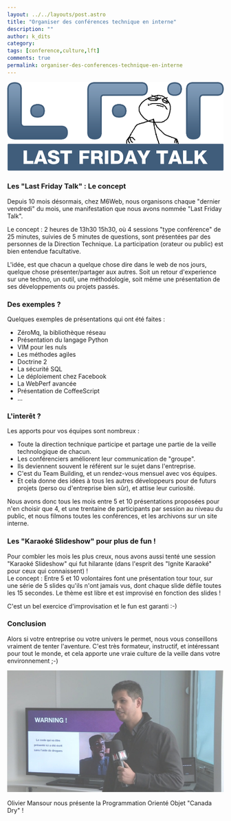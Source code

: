 ```yaml
---
layout: ../../layouts/post.astro
title: "Organiser des conférences technique en interne"
description: ""
author: k_dits 
category: 
tags: [conference,culture,lft]
comments: true  
permalink: organiser-des-conferences-technique-en-interne
---
```


![Organiser des conférences technique en interne](/images/posts/imgob/0-00-30-83-201212-ob_0b12e60631696ffc6a43352705db6566_lft.png)



### Les "Last Friday Talk" : Le concept

Depuis 10 mois désormais, chez M6Web, nous organisons chaque "dernier vendredi" du mois, une manifestation que nous avons nommée "Last Friday Talk".

Le concept : 2 heures de 13h30 15h30, où 4 sessions "type conférence" de 25 minutes, suivies de 5 minutes de questions, sont présentées par des personnes de la Direction Technique. La participation (orateur ou public) est bien entendue facultative.

L'idée, est que chacun a quelque chose dire dans le web de nos jours, quelque chose présenter/partager aux autres. Soit un retour d'experience sur une techno, un outil, une méthodologie, soit même une présentation de ses développements ou projets passés.



### Des exemples ?

Quelques exemples de présentations qui ont été faites :

- ZéroMq, la bibliothèque réseau
- Présentation du langage Python
- VIM pour les nuls
- Les méthodes agiles
- Doctrine 2
- La sécurité SQL
- Le déploiement chez Facebook
- La WebPerf avancée
- Présentation de CoffeeScript
- ...



### L'interêt ?

Les apports pour vos équipes sont nombreux :

- Toute la direction technique participe et partage une partie de la veille technologique de chacun.
- Les conférenciers améliorent leur communication de "groupe".
- Ils deviennent souvent le référent sur le sujet dans l'entreprise.
- C'est du Team Building, et un rendez-vous mensuel avec vos équipes.
- Et cela donne des idées à tous les autres développeurs pour de futurs projets (perso ou d'entreprise bien sûr), et attise leur curiosité.

Nous avons donc tous les mois entre 5 et 10 présentations proposées pour n'en choisir que 4, et une trentaine de participants par session au niveau du public, et nous filmons toutes les conférences, et les archivons sur un site interne.



### Les "Karaoké Slideshow" pour plus de fun !

Pour combler les mois les plus creux, nous avons aussi tenté une session "Karaoké Slideshow" qui fut hilarante (dans l'esprit des "Ignite Karaoké" pour ceux qui connaissent) !   
 Le concept : Entre 5 et 10 volontaires font une présentation tour tour, sur une série de 5 slides qu'ils n'ont jamais vus, dont chaque slide défile toutes les 15 secondes. Le thème est libre et est improvisé en fonction des slides !

C'est un bel exercice d'improvisation et le fun est garanti :-)



### Conclusion

Alors si votre entreprise ou votre univers le permet, nous vous conseillons vraiment de tenter l'aventure. C'est très formateur, instructif, et intéressant pour tout le monde, et cela apporte une vraie culture de la veille dans votre environnement ;-)



![Olivier Mansour nous présente la Programmation Orienté Objet "Canada Dry" !](/images/posts/imgob/0-00-30-83-201212-ob_c94d17c6bcf9b50c3bd95396fb16475f_screenshot.jpg)

Olivier Mansour nous présente la Programmation Orienté Objet "Canada Dry" !


